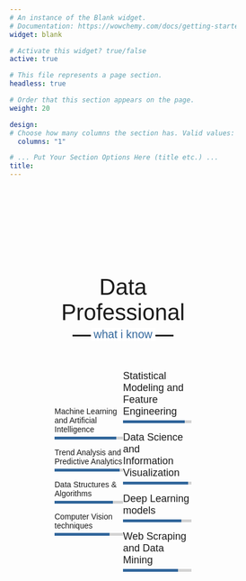 ```yaml
---
# An instance of the Blank widget.
# Documentation: https://wowchemy.com/docs/getting-started/page-builder/
widget: blank

# Activate this widget? true/false
active: true

# This file represents a page section.
headless: true

# Order that this section appears on the page.
weight: 20

design:
# Choose how many columns the section has. Valid values: 1 or 2.
  columns: "1"

# ... Put Your Section Options Here (title etc.) ...
title:
---
```


<style>
  /*  import google fonts */
@import url('https://fonts.googleapis.com/css2?family=Poppins:wght@400;500;600;700&family=Ubuntu:wght@400;500;700&display=swap');

*{
    margin: 0;
    padding: 0;
    box-sizing: border-box;
    text-decoration: none;
}
html{
    scroll-behavior: smooth;
}

/* custom scroll bar */
::-webkit-scrollbar {
    width: 10px;
}
::-webkit-scrollbar-track {
    background: #f1f1f1;
}
::-webkit-scrollbar-thumb {
    background: #888;
}

::-webkit-scrollbar-thumb:hover {
    background: #555;
}

/* all similar content styling codes */
section{
    padding: 100px 0;
}
.max-width{
    max-width: 1300px;
    padding: 0 80px;
    margin: auto;
}
.about, .services, .skills, .teams, .contact, footer{
    font-family: 'Poppins', sans-serif;
}
.about .about-content, 
.services .serv-content,
.skills .skills-content,
.contact .contact-content{
    display: flex;
    flex-wrap: wrap;
    align-items: center;
    justify-content: space-between;
}
section .title{
    position: relative;
    text-align: center;
    font-size: 40px;
    font-weight: 500;
    margin-bottom: 60px;
    padding-bottom: 20px;
    font-family: 'Ubuntu', sans-serif;
}
section .title::before{
    content: "";
    position: absolute;
    bottom: 0px;
    left: 50%;
    width: 180px;
    height: 3px;
    background: #111;
    transform: translateX(-50%);
}
section .title::after{
    position: absolute;
    bottom: -8px;
    left: 50%;
    font-size: 20px;
    color: #31669b;
    padding: 0 5px;
    background: #fff;
    transform: translateX(-50%);
}


/* menu btn styling */
.menu-btn{
    color: #fff;
    font-size: 23px;
    cursor: pointer;
    display: none;
}
.scroll-up-btn{
    position: fixed;
    height: 45px;
    width: 42px;
    background: #31669b;
    right: 30px;
    bottom: 10px;
    text-align: center;
    line-height: 45px;
    color: #fff;
    z-index: 9999;
    font-size: 30px;
    border-radius: 6px;
    border-bottom-width: 2px;
    cursor: pointer;
    opacity: 0;
    pointer-events: none;
    transition: all 0.3s ease;
}
.scroll-up-btn.show{
    bottom: 30px;
    opacity: 1;
    pointer-events: auto;
}
.scroll-up-btn:hover{
    filter: brightness(90%);
}

  
/* home section styling */
.home{
    display: flex;
    background: url("images/banner.jpg") no-repeat center;
    height: 100vh;
    color: #fff;
    min-height: 500px;
    background-size: cover;
    background-attachment: fixed;
    font-family: 'Ubuntu', sans-serif;
}
.home .max-width{
    margin: auto 0 auto 30px;
}
.home .home-content .text-1{
    font-size: 27px;
}
.home .home-content .text-2{
    font-size: 75px;
    font-weight: 600;
    margin-left: -3px;
}
.home .home-content .text-3{
    font-size: 40px;
    margin: 2px 0;
    color: black;
}
.home .home-content .text-3 span{
    color: #31669b;
    font-weight: 400;
}
.home .home-content a{
    display: inline-block;
    background: #31669b;
    color: #fff;
    font-size: 15px;
    padding: 12px 36px;
    margin-top: 20px;
    font-weight: 400;
    border-radius: 6px;
    border: 2px solid #31669b;
    transition: all 0.3s ease;
}
.home .home-content a:hover{
    color: #31669b;
    background: none;
}

/* about section styling */
.about .title::after{
    content: "who i am";
}

.about .about-content{
    width: 95%;
}
.about .about-content .text{
    font-size: 27px;
    font-weight: 300;
    margin-bottom: 10px;
}
.about .about-content .text span{
    color: #31669b;
}
 .about .about-content p{
    text-align: justify;
} 

.about .about-content a{
    display: inline-block;
    background: #31669b;
    color: #fff;
    font-size: 15px;
    font-weight: 300;
    padding: 5px 10px;
    margin-top: 5px;
    border-radius: 3px;
    border: 1px solid #31669b;
    transition: all 0.3s ease;
}
.about .about-content a:hover{
    color: #31669b;
    background: none;
}

/* services section styling */
.services, .teams{
    color:#fff;
    /* background: #111; */
}
.services .title::before,
.teams .title::before{
    background: #fff;
}
.services .title::after,
.teams .title::after{
    content: "what i provide";
}
.services .serv-content .card{
    width: calc(33% - 20px);
    background: #31669b;
    text-align: center;
    border-radius: 6px;
    padding: 20px 25px;
    cursor: pointer;
    transition: all 0.3s ease;
}
.services .serv-content .card:hover{
    background: #1a4a7a;
}
.services .serv-content .card .box{
    transition: all 0.3s ease;
}
.services .serv-content .card:hover .box{
    transform: scale(1.05);
}
.services .serv-content .card i{
    font-size: 50px;
    color: #fff;
    transition: color 0.3s ease;
}
.services .serv-content .card:hover i{
    color: #fff;
}
.services .serv-content .card .text{
    font-size: 25px;
    font-weight: 500;
    margin: 10px 0 7px 0;
}

/* skills section styling */

.skills .title::after{
    content: "what i know";
}
.skills .skills-content .column{
    width: calc(50% - 30px);
}
.skills .skills-content .text{
    font-size: 20px;
    font-weight: 300;
    margin-bottom: 10px;
}
.skills .skills-content .left .bars,
.skills .skills-content .right .bars{
    margin-bottom: 15px;
}
.skills .skills-content .left .info,
.skills .skills-content .right .info{
    display: flex;
    margin-bottom: 5px;
    align-items: center;
    justify-content: space-between;
}
.skills .skills-content .left .span,
.skills .skills-content .right span{
    font-weight: 500;
    font-size: 18px;
}
.skills .skills-content .left .line,
.skills .skills-content .right .line{
    height: 5px;
    width: 100%;
    background: lightgrey;
    position: relative;
}
.skills .skills-content .left .line::before,
.skills .skills-content .right .line::before{
    content: "";
    position: absolute;
    height: 100%;
    left: 0;
    top: 0;
    background: #31669b;
}
.skills-content .left .ml::before,
.skills-content .right .sm::before{
    width: 90%;
}
.skills-content .left .trend::before,
.skills-content .right .iv::before{
    width: 95%;
}
.skills-content .left .ds::before,
.skills-content .right .dl::before{
    width: 85%;
}
.skills-content .left .cv::before,
.skills-content .right .ws::before{
    width: 80%;
}



.owl-dots{
    text-align: center;
    margin-top: 20px;
}
.owl-dot{
    height: 13px;
    width: 13px;
    margin: 0 5px;
    outline: none!important;
    border-radius: 50%;
    border: 2px solid #31669b!important;
    transition: all 0.3s ease;
}
.owl-dot.active{
    width: 35px;
    border-radius: 14px;
}
.owl-dot.active,
.owl-dot:hover{
    background: #31669b!important;
}
</style>

 <head>
    <meta charset="UTF-8">
    <meta name="viewport" content="width=device-width, initial-scale=1.0">
    <script src="https://kit.fontawesome.com/a076d05399.js"></script>
    <script src="https://code.jquery.com/jquery-3.5.1.min.js"></script>
    <script src="https://cdnjs.cloudflare.com/ajax/libs/typed.js/2.0.11/typed.min.js"></script>
    <script src="https://cdnjs.cloudflare.com/ajax/libs/waypoints/4.0.1/jquery.waypoints.min.js"></script>
    <script src="https://cdnjs.cloudflare.com/ajax/libs/OwlCarousel2/2.3.4/owl.carousel.min.js"></script>
    <link rel="stylesheet" href="https://cdnjs.cloudflare.com/ajax/libs/OwlCarousel2/2.3.4/assets/owl.carousel.min.css"/>
 </head>

   <div class="scroll-up-btn">
          <i class="fas fa-angle-up"></i>
    </div>

<!-- skills section start -->
   <section class="skills">
          <div class="max-width">
              <h2 class="title">Data Professional</h2>
              <div class="skills-content">
              <!-- <div class="text">My creative ARSENAL</div> -->
                  <div class="column left">
                      <div class="bars">
                          <div class="info">
                              <span>Machine Learning and Artificial Intelligence</span>
                          </div>
                          <div class="line ml"></div>
                      </div>
                      <div class="bars">
                          <div class="info">
                              <span>Trend Analysis and Predictive Analytics</span>
                          </div>
                          <div class="line trend"></div>
                      </div>
                      <div class="bars">
                          <div class="info">
                              <span>Data Structures & Algorithms</span>
                          </div>
                          <div class="line ds"></div>
                      </div>
                      <div class="bars">
                          <div class="info">
                              <span>Computer Vision techniques</span>
                          </div>
                          <div class="line cv"></div>
                      </div>
                  </div>
                  <div class="column right">
                      <div class="bars">
                          <div class="info">
                              <span>Statistical Modeling and Feature Engineering</span>
                          </div>
                          <div class="line sm"></div>
                      </div>
                      <div class="bars">
                          <div class="info">
                              <span>Data Science and Information Visualization</span>
                          </div>
                          <div class="line iv"></div>
                      </div>
                      <div class="bars">
                          <div class="info">
                              <span>Deep Learning models</span>
                          </div>
                          <div class="line dl"></div>
                      </div>
                      <div class="bars">
                          <div class="info">
                              <span>Web Scraping and Data Mining</span>
                          </div>
                          <div class="line ws"></div>
                      </div>
                      <!-- <div class="text">& DOMAIN Area</div> -->
                  </div>
              </div>
          </div>
      </section>

<!-- I am always up for:
 - a cup of delicious coffee
 - dark chocolates
 - discovering new music: [J A M W I N E](https://jam-wine.tumblr.com/)
 - Stock Markets and investments
 - a game of Chess or Table Tennis
 - exploring Open Source Technologies: [Work With Data](https://workwithdata.tumblr.com/)
 - PC Gaming and eSports
 - Coursera MOOCs
 - discussion about new gadgets and PC configurations
 - Logo Designing
 - Traveling (*obviously* :sweat_smile:) -->

<script>  
  $(document).ready(function(){
      $(window).scroll(function(){
        // sticky navbar on scroll script
        if(this.scrollY > 20){
            $('.navbar').addClass("sticky");
        }else{
            $('.navbar').removeClass("sticky");
        }
        
        // scroll-up button show/hide script
        if(this.scrollY > 100){
            $('.scroll-up-btn').addClass("show");
        }else{
            $('.scroll-up-btn').removeClass("show");
        }
    });

    // slide-up script
    $('.scroll-up-btn').click(function(){
        $('html').animate({scrollTop: 0});
        // removing smooth scroll on slide-up button click
        $('html').css("scrollBehavior", "auto");
    });

    // typing text animation script
    var typed = new Typed(".typing", {
        strings: ["Software Engineer", "Python Developer", "Data Scientist"],
        typeSpeed: 100,
        backSpeed: 60,
        loop: true
    });

    var typed = new Typed(".typing-2", {
        strings: ["COMING SOON...","COMING SOON...","COMING SOON..."],
        typeSpeed: 100,
        backSpeed: 60,
        loop: true
    });

    // owl carousel script
    $('.carousel').owlCarousel({
        margin: 20,
        loop: true,
        autoplayTimeOut: 2000,
        autoplayHoverPause: true,
        responsive: {
            0:{
                items: 1,
                nav: false
            },
            600:{
                items: 2,
                nav: false
            },
            1000:{
                items: 3,
                nav: false
            }
        }
    });
});
  </script>